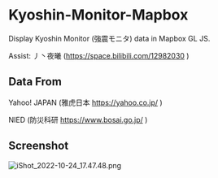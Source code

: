# Kyoshin-Monitor-Mapbox
Display Kyoshin Monitor (強震モニタ) data in Mapbox GL JS.

Assist: 丿丶夜曦 (https://space.bilibili.com/12982030 )

## Data From
Yahoo! JAPAN (雅虎日本 https://yahoo.co.jp/ )

NIED (防災科研 https://www.bosai.go.jp/ )

## Screenshot
![iShot_2022-10-24_17.47.48.png](https://s2.loli.net/2022/10/24/BIJWEqhmZUMcyuT.png)
